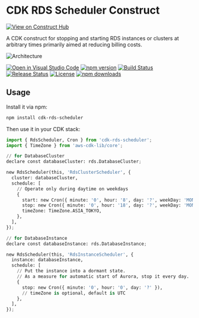 # CDK RDS Scheduler Construct

[![View on Construct Hub](https://constructs.dev/badge?package=cdk-rds-scheduler)](https://constructs.dev/packages/cdk-rds-scheduler)

A CDK construct for stopping and starting RDS instances or clusters at arbitrary times primarily aimed at reducing billing costs.

![Architecture](./image/architecture.png)

[![Open in Visual Studio Code](https://img.shields.io/static/v1?logo=visualstudiocode&label=&message=Open%20in%20Visual%20Studio%20Code&labelColor=2c2c32&color=007acc&logoColor=007acc)](https://open.vscode.dev/badmintoncryer/cdk-rds-scheduler)
[![npm version](https://badge.fury.io/js/cdk-rds-scheduler.svg)](https://badge.fury.io/js/cdk-rds-scheduler)
[![Build Status](https://github.com/badmintoncryer/cdk-rds-scheduler/actions/workflows/build.yml/badge.svg)](https://github.com/badmintoncryer/cdk-rds-scheduler/actions/workflows/build.yml)
[![Release Status](https://github.com/badmintoncryer/cdk-rds-scheduler/actions/workflows/release.yml/badge.svg)](https://github.com/badmintoncryer/cdk-rds-scheduler/actions/workflows/release.yml)
[![License](https://img.shields.io/badge/License-Apache%202.0-blue.svg)](https://opensource.org/licenses/Apache-2.0)
[![npm downloads](https://img.shields.io/npm/dm/cdk-rds-scheduler.svg?style=flat)](https://www.npmjs.com/package/cdk-rds-scheduler)

## Usage

Install it via npm:

```bash
npm install cdk-rds-scheduler
```

Then use it in your CDK stack:

```python
import { RdsScheduler, Cron } from 'cdk-rds-scheduler';
import { TimeZone } from 'aws-cdk-lib/core';

// for DatabaseCluster
declare const databaseCluster: rds.DatabaseCluster;

new RdsScheduler(this, 'RdsClusterScheduler', {
  cluster: databaseCluster,
  schedule: [
    // Operate only during daytime on weekdays
    {
      start: new Cron({ minute: '0', hour: '8', day: '?', weekDay: 'MON-FRI' }),
      stop: new Cron({ minute: '0', hour: '18', day: '?', weekDay: 'MON-FRI' }),
      timeZone: TimeZone.ASIA_TOKYO,
    },
  ],
});

// for DatabaseInstance
declare const databaseInstance: rds.DatabaseInstance;

new RdsScheduler(this, 'RdsInstanceScheduler', {
  instance: databaseInstance,
  schedule: [
    // Put the instance into a dormant state.
    // As a measure for automatic start of Aurora, stop it every day.
    {
      stop: new Cron({ minute: '0', hour: '0', day: '?' }),
      // timeZone is optional, default is UTC
    },
  ],
});
```

